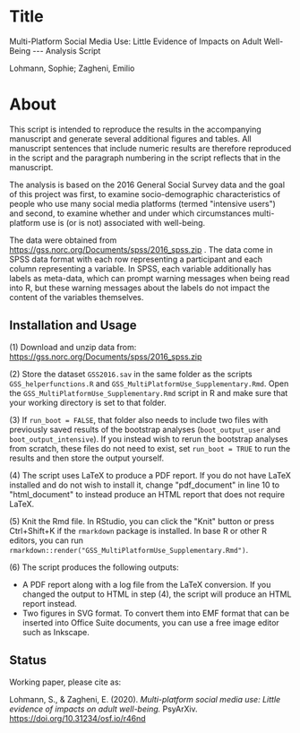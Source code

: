 # Title
Multi-Platform Social Media Use: Little Evidence of Impacts on Adult Well-Being --- Analysis Script

Lohmann, Sophie; Zagheni, Emilio

# About

This script is intended to reproduce the results in the accompanying manuscript and generate several additional figures and tables. All manuscript sentences that include numeric results are therefore reproduced in the script and the paragraph numbering in the script reflects that in the manuscript. 

The analysis is based on the 2016 General Social Survey data and the goal of this project was first, to examine socio-demographic characteristics of people who use many social media platforms (termed "intensive users") and second, to examine whether and under which circumstances multi-platform use is (or is not) associated with well-being.  

The data were obtained from https://gss.norc.org/Documents/spss/2016_spss.zip . The data come in SPSS data format with each row representing a participant and each column representing a variable. In SPSS, each variable additionally has labels as meta-data, which can prompt warning messages when being read into R, but these warning messages about the labels do not impact the content of the variables themselves.

## Installation and Usage

(1) Download and unzip data from: https://gss.norc.org/Documents/spss/2016_spss.zip 

(2) Store the dataset `GSS2016.sav` in the same folder as the scripts `GSS_helperfunctions.R` and `GSS_MultiPlatformUse_Supplementary.Rmd`. Open the `GSS_MultiPlatformUse_Supplementary.Rmd` script in R and make sure that your working directory is set to that folder.

(3) If `run_boot = FALSE`, that folder also needs to include two files with previously saved results of the bootstrap analyses (`boot_output_user` and `boot_output_intensive`). If you instead wish to rerun the bootstrap analyses from scratch, these files do not need to exist, set `run_boot = TRUE` to run the results and then store the output yourself.

(4) The script uses LaTeX to produce a PDF report. If you do not have LaTeX installed and do not wish to install it, change "pdf_document" in line 10 to "html_document" to instead produce an HTML report that does not require LaTeX. 

(5) Knit the Rmd file. In RStudio, you can click the "Knit" button or press Ctrl+Shift+K if the `rmarkdown` package is installed. In base R or other R editors, you can run `rmarkdown::render("GSS_MultiPlatformUse_Supplementary.Rmd")`.

(6) The script produces the following outputs: 

- A PDF report along with a log file from the LaTeX conversion. If you changed the output to HTML in step (4), the script will produce an HTML report instead.
- Two figures in SVG format. To convert them into EMF format that can be inserted into Office Suite documents, you can use a free image editor such as Inkscape.

## Status

Working paper, please cite as:

Lohmann, S., & Zagheni, E. (2020). _Multi-platform social media use: Little evidence of impacts on adult well-being._ PsyArXiv. https://doi.org/10.31234/osf.io/r46nd